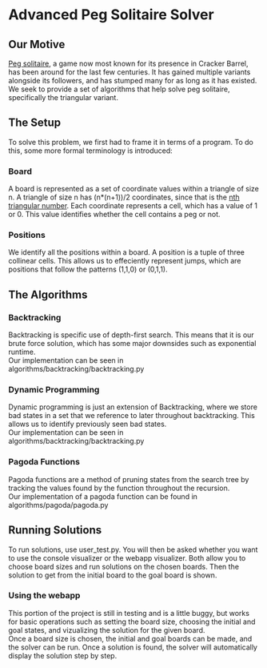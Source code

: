 # Advanced Peg Solitaire Solver 
## Our Motive
[Peg solitaire](https://en.wikipedia.org/wiki/Peg_solitaire), a game now most known for its presence in Cracker Barrel, has been around for the last few centuries. It has gained multiple variants alongside its followers, and has stumped many for as long as it has existed. We seek to provide a set of algorithms that help solve peg solitaire, specifically the triangular variant.
## The Setup
To solve this problem, we first had to frame it in terms of a program. To do this, some more formal terminology is introduced:
### Board
A board is represented as a set of coordinate values within a triangle of size n. A triangle of size n has (n*(n+1))/2 coordinates, since that is the [nth triangular number](https://en.wikipedia.org/wiki/Triangular_number). Each coordinate represents a cell, which has a value of 1 or 0. This value identifies whether the cell contains a peg or not.
### Positions
We identify all the positions within a board. A position is a tuple of three collinear cells.
This allows us to effeciently represent jumps, which are positions that follow the patterns (1,1,0) or (0,1,1).
## The Algorithms
### Backtracking
Backtracking is specific use of depth-first search. This means that it is our brute force solution, which has some major downsides such as exponential runtime.\
Our implementation can be seen in algorithms/backtracking/backtracking.py
### Dynamic Programming
Dynamic programming is just an extension of Backtracking, where we store bad states in a set that we reference to later throughout backtracking. This allows us to identify previously seen bad states.\
Our implementation can be seen in algorithms/backtracking/backtracking.py
### Pagoda Functions
Pagoda functions are a method of pruning states from the search tree by tracking the values found by the function throughout the recursion.\
Our implementation of a pagoda function can be found in algorithms/pagoda/pagoda.py

## Running Solutions
To run solutions, use user_test.py. You will then be asked whether you want to use the console visualizer or the webapp visualizer. Both allow you to choose board sizes and run solutions on the chosen boards. Then the solution to get from the initial board to the goal board is shown.

### Using the webapp
This portion of the project is still in testing and is a little buggy, but works for basic operations such as setting the board size, choosing the initial and goal states, and vizualizing the solution for the given board.
\
Once a board size is chosen, the initial and goal boards can be made, and the solver can be run. Once a solution is found, the solver will automatically display the solution step by step.
